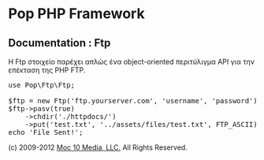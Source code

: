 Pop PHP Framework
=================

Documentation : Ftp
-------------------

Η Ftp στοιχείο παρέχει απλώς ένα object-oriented περιτύλιγμα API για την επέκταση της PHP FTP.


<pre>
use Pop\Ftp\Ftp;

$ftp = new Ftp('ftp.yourserver.com', 'username', 'password');
$ftp->pasv(true)
    ->chdir('./httpdocs/')
    ->put('test.txt', '../assets/files/test.txt', FTP_ASCII);
echo 'File Sent!';
</pre>

(c) 2009-2012 [Moc 10 Media, LLC.](http://www.moc10media.com) All Rights Reserved.
